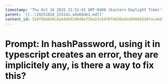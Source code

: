 ```yaml
---
timestamp: 'Thu Oct 16 2025 21:51:41 GMT-0400 (Eastern Daylight Time)'
parent: '[[..\20251016_215141.ada60ab1.md]]'
content_id: 31df9b68d0c8a44d692d6d8ef5be23c64f6fd438aded600042d0face6d1ba63b
---
```


# Prompt: In hashPassword, using it in typescript creates an error, they are implicitely any, is there a way to fix this?

